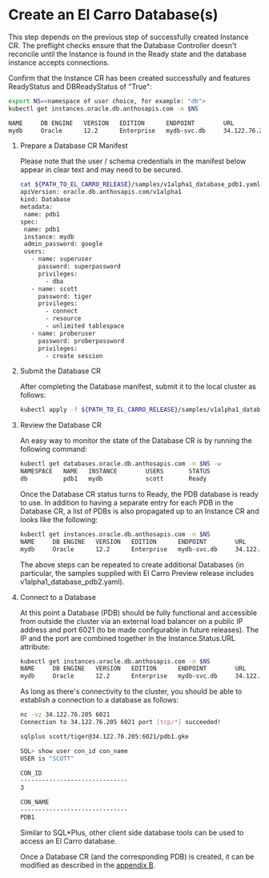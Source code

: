 # Create an El Carro Database(s)

This step depends on the previous step of successfully created Instance CR.
The preflight checks ensure that the Database Controller doesn't reconcile until
the Instance is found in the Ready state and the database instance accepts
connections.

Confirm that the Instance CR has been created successfully and features
ReadyStatus and DBReadyStatus of "True":

```sh
export NS=<namespace of user choice, for example: "db">
kubectl get instances.oracle.db.anthosapis.com -n $NS

NAME     DB ENGINE   VERSION   EDITION      ENDPOINT        URL                  READYSTATUS   DBREADYSTATUS   DB NAMES   BACKUP ID
mydb     Oracle      12.2      Enterprise   mydb-svc.db     34.122.76.205:6021   True          True
```

1. Prepare a Database CR Manifest

   Please note that the user / schema credentials in the manifest below appear
   in clear text and may need to be secured.

   ```sh
   cat ${PATH_TO_EL_CARRO_RELEASE}/samples/v1alpha1_database_pdb1.yaml
   apiVersion: oracle.db.anthosapis.com/v1alpha1
   kind: Database
   metadata:
    name: pdb1
   spec:
    name: pdb1
    instance: mydb
    admin_password: google
    users:
      - name: superuser
        password: superpassword
        privileges:
          - dba
      - name: scott
        password: tiger
        privileges:
          - connect
          - resource
          - unlimited tablespace
      - name: proberuser
        password: proberpassword
        privileges:
          - create session
   ```

1. Submit the Database CR

   After completing the Database manifest, submit it to the local cluster as
   follows:

   ```sh
   kubectl apply -f ${PATH_TO_EL_CARRO_RELEASE}/samples/v1alpha1_database_pdb1.yaml -n $NS
   ```

1. Review the Database CR

   An easy way to monitor the state of the Database CR is by running the
   following command:

   ```sh
   kubectl get databases.oracle.db.anthosapis.com -n $NS -w
   NAMESPACE   NAME   INSTANCE        USERS       STATUS
   db          pdb1   mydb            scott       Ready
   ```

   Once the Database CR status turns to Ready, the PDB database is ready to use.
   In addition to having a separate entry for each PDB in the Database CR, a
   list of PDBs is also propagated up to an Instance CR and looks like the
   following:

   ```sh
   kubectl get instances.oracle.db.anthosapis.com -n $NS
   NAME     DB ENGINE   VERSION   EDITION      ENDPOINT        URL                  READYSTATUS   DBREADYSTATUS   DB NAMES    BACKUP ID
   mydb     Oracle      12.2      Enterprise   mydb-svc.db     34.122.76.205:6021   True          True            [pdb1]
   ```

   The above steps can be repeated to create additional Databases (in particular,
   the samples supplied with El Carro Preview release includes v1alpha1_database_pdb2.yaml).


1. Connect to a Database

   At this point a Database (PDB) should be fully functional and accessible from
   outside the cluster via an external load balancer on a public IP address and
   port 6021 (to be made configurable in future releases). The IP and the port
   are combined together in the Instance.Status.URL attribute:

   ```sh
   kubectl get instances.oracle.db.anthosapis.com -n $NS
   NAME     DB ENGINE   VERSION   EDITION      ENDPOINT        URL                  READYSTATUS   DBREADYSTATUS   DB NAMES   BACKUP ID
   mydb     Oracle      12.2      Enterprise   mydb-svc.db     34.122.76.205:6021   True          True
   ```

   As long as there's connectivity to the cluster, you should be able to
   establish a connection to a database as follows:

   ```sh
   nc -vz 34.122.76.205 6021
   Connection to 34.122.76.205 6021 port [tcp/*] succeeded!

   sqlplus scott/tiger@34.122.76.205:6021/pdb1.gke

   SQL> show user con_id con_name
   USER is "SCOTT"

   CON_ID
   ------------------------------
   3

   CON_NAME
   ------------------------------
   PDB1
   ```

   Similar to SQL*Plus, other client side database tools can be used to access
   an El Carro database.

   Once a Database CR (and the corresponding PDB) is created, it can be modified
   as described in the [appendix B](../custom-resources/database.md).
